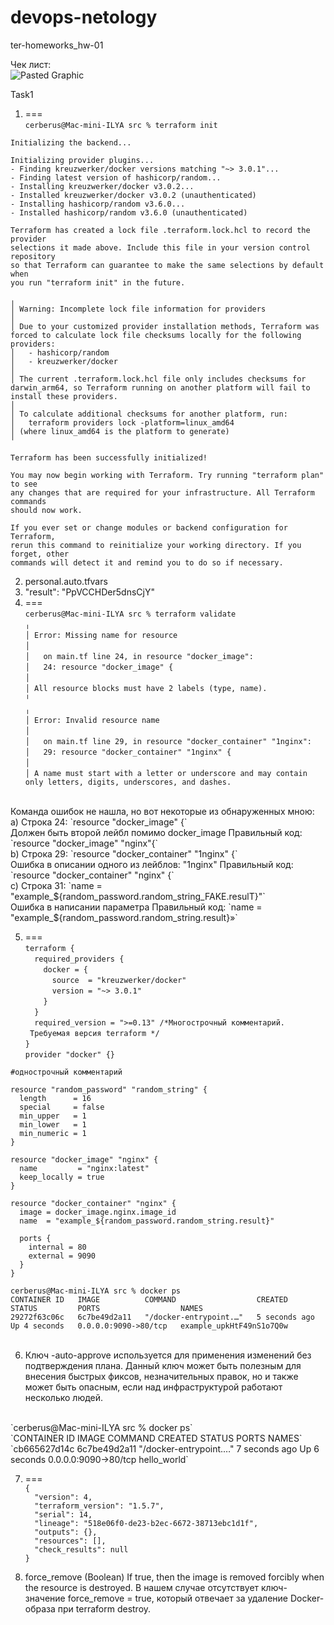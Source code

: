 # devops-netology
ter-homeworks_hw-01

Чек лист:<br />
![Pasted Graphic](https://github.com/Cerberstyle/devops-netology/assets/89096235/b4d31dab-4255-431a-80a1-e57506503fa7)


Task1
1. ===<br />
`cerberus@Mac-mini-ILYA src % terraform init` <br />

`Initializing the backend...` <br />

`Initializing provider plugins...` <br />
`- Finding kreuzwerker/docker versions matching "~> 3.0.1"...` <br />
`- Finding latest version of hashicorp/random...` <br />
`- Installing kreuzwerker/docker v3.0.2...` <br />
`- Installed kreuzwerker/docker v3.0.2 (unauthenticated)` <br />
`- Installing hashicorp/random v3.6.0...` <br />
`- Installed hashicorp/random v3.6.0 (unauthenticated)` <br />

`Terraform has created a lock file .terraform.lock.hcl to record the provider` <br />
`selections it made above. Include this file in your version control repository` <br />
`so that Terraform can guarantee to make the same selections by default when` <br />
`you run "terraform init" in the future.` <br />

`╷` <br />
`│ Warning: Incomplete lock file information for providers` <br />
`│ ` <br />
`│ Due to your customized provider installation methods, Terraform was forced to calculate lock file checksums locally for the following providers:` <br />
`│   - hashicorp/random` <br />
`│   - kreuzwerker/docker` <br />
`│ ` <br />
`│ The current .terraform.lock.hcl file only includes checksums for darwin_arm64, so Terraform running on another platform will fail to install these providers.` <br />
`│ ` <br />
`│ To calculate additional checksums for another platform, run:` <br />
`│   terraform providers lock -platform=linux_amd64` <br />
`│ (where linux_amd64 is the platform to generate)` <br />
`╵` <br />

`Terraform has been successfully initialized!` <br />

`You may now begin working with Terraform. Try running "terraform plan" to see` <br />
`any changes that are required for your infrastructure. All Terraform commands` <br />
`should now work.` <br />

`If you ever set or change modules or backend configuration for Terraform,` <br />
`rerun this command to reinitialize your working directory. If you forget, other` <br />
`commands will detect it and remind you to do so if necessary.` <br />

2. personal.auto.tfvars<br />
3. "result": "PpVCCHDer5dnsCjY"<br />
4. ===<br />
`cerberus@Mac-mini-ILYA src % terraform validate` <br />
`╷` <br />
`│ Error: Missing name for resource` <br />
`│ ` <br />
`│   on main.tf line 24, in resource "docker_image":` <br />
`│   24: resource "docker_image" {` <br />
`│ ` <br />
`│ All resource blocks must have 2 labels (type, name).` <br />
`╵` <br />
`╷` <br />
`│ Error: Invalid resource name` <br />
`│ ` <br />
`│   on main.tf line 29, in resource "docker_container" "1nginx":` <br />
`│   29: resource "docker_container" "1nginx" {` <br />
`│ ` <br />
`│ A name must start with a letter or underscore and may contain only letters, digits, underscores, and dashes.` <br />
<br />
Команда ошибок не нашла, но вот некоторые из обнаруженных мною:<br />
a) Строка 24:
`resource "docker_image" {` <br />
Должен быть второй лейбл помимо docker_image
Правильный код:
`resource "docker_image" "nginx"{` <br />
b) Строка 29:
`resource "docker_container" "1nginx" {` <br />
Ошибка в описании одного из лейблов: "1nginx"
Правильный код:
`resource "docker_container" "nginx" {` <br />
c) Строка 31:
`name  = "example_${random_password.random_string_FAKE.resulT}"` <br />
Ошибка в написании параметра
Правильный код:
`name  = "example_${random_password.random_string.result}»` <br />

5. ===<br />
`terraform {` <br />
`  required_providers {` <br />
`    docker = {` <br />
`      source  = "kreuzwerker/docker"` <br />
`      version = "~> 3.0.1"` <br />
`    }` <br />
`  }` <br />
`  required_version = ">=0.13" /*Многострочный комментарий.` <br />
` Требуемая версия terraform */` <br />
`}` <br />
`provider "docker" {}` <br />

`#однострочный комментарий` <br />

`resource "random_password" "random_string" {` <br />
`  length      = 16` <br />
`  special     = false` <br />
`  min_upper   = 1` <br />
`  min_lower   = 1` <br />
`  min_numeric = 1` <br />
`}` <br />

`resource "docker_image" "nginx" {` <br />
`  name         = "nginx:latest"` <br />
`  keep_locally = true` <br />
`}` <br />

`resource "docker_container" "nginx" {` <br />
`  image = docker_image.nginx.image_id` <br />
`  name  = "example_${random_password.random_string.result}"` <br />

`  ports {` <br />
`    internal = 80` <br />
`    external = 9090` <br />
`  }` <br />
`}` <br />

`cerberus@Mac-mini-ILYA src % docker ps` <br />
`CONTAINER ID   IMAGE          COMMAND                  CREATED         STATUS         PORTS                  NAMES` <br />
`29272f63c06c   6c7be49d2a11   "/docker-entrypoint.…"   5 seconds ago   Up 4 seconds   0.0.0.0:9090->80/tcp   example_upkHtF49nS1o7Q0w` <br />
<br />

6.  Ключ -auto-approve используется для применения изменений без подтверждения плана. Данный ключ может быть полезным для внесения быстрых фиксов, незначительных правок, но и также может быть опасным, если над инфраструктурой работают несколько людей.
<br />
`cerberus@Mac-mini-ILYA src % docker ps` <br />
`CONTAINER ID   IMAGE          COMMAND                  CREATED         STATUS         PORTS                  NAMES` <br />
`cb665627d14c   6c7be49d2a11   "/docker-entrypoint.…"   7 seconds ago   Up 6 seconds   0.0.0.0:9090->80/tcp   hello_world` <br />

7. ===<br />
`{` <br />
`  "version": 4,` <br />
`  "terraform_version": "1.5.7",` <br />
`  "serial": 14,` <br />
`  "lineage": "518e06f0-de23-b2ec-6672-38713ebc1d1f",` <br />
`  "outputs": {},` <br />
`  "resources": [],` <br />
`  "check_results": null` <br />
`}` <br />

8. force_remove (Boolean) If true, then the image is removed forcibly when the resource is destroyed.
В нашем случае отсутствует ключ-значение force_remove = true, который отвечает за удаление Docker-образа при terraform destroy.
